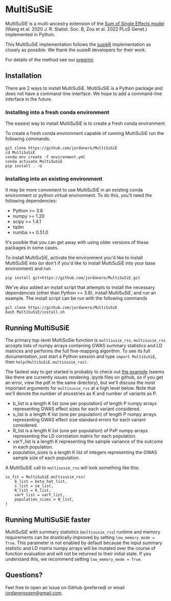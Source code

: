 # MultiSuSiE
MultiSuSiE is a multi-ancestry extension of the [Sum of Single Effects model](https://github.com/stephenslab/susieR) (Wang et al. 2020 J. R. Statist. Soc. B, Zou et al. 2022 PLoS Genet.) implemented in Python. 

This MultiSuSiE implementation follows the [susieR](https://github.com/stephenslab/susieR) implementation as closely as possible. We thank the susieR developers for their work. 

For details of the method see our [preprint](https://www.medrxiv.org/content/10.1101/2024.05.13.24307291v1).

## Installation

There are 2 ways to install MultiSuSiE. MultiSuSiE is a Python package and does not have a command-line interface. We hope to add a command-line interface in the future.

### Installing into a fresh conda environment

The easiest way to install MultiSuSiE is to create a fresh conda environment.

To create a fresh conda environment capable of running MultiSuSiE run the following commands:
```
git clone https://github.com/jordanero/MultiSuSiE
cd MultiSuSiE
conda env create -f environment.yml
conda activate MultiSuSiE
pip install . -U
```


### Installing into an existing environment

It may be more convenient to use MultiSuSiE in an existing conda environment or python virtual environment. To do this, you'll need the following dependencies:
- Python >= 3.8
- numpy >= 1.20
- scipy >= 1.4.1
- tqdm 
- numba >= 0.51.0

It's posible that you can get away with using older versions of these packages in some cases.

To install MultiSuSiE, activate the environment you'd like to install MultiSuSiE into (or don't if you'd like to install MultiSuSiE into your base environment) and run
```
pip install git+https://github.com/jordanero/MultiSuSiE.git
```

We've also added an install script that attempts to install the necessary dependencies (other than Python >= 3.8), install MultiSuSiE, and run an example. The install script can be run with the following commands
```
git clone https://github.com/jordanero/MultiSuSiE
bash MultiSuSiE/install.sh
```

## Running MultiSuSiE

The primary top-level MultiSuSie function is `multisusie_rss`. `multisusie_rss` accepts lists of numpy arrays containing GWAS summary statistics and LD matrices and performs the full fine-mapping algorithm. To see its full documentation, just start a Python session and type `import MultiSuSiE`, then `help(MultiSuSiE.multisusie_rss)`. 

The fastest way to get started is probably to check out [the example](https://github.com/jordanero/MultiSuSiE/blob/main/examples/example.ipynb) (seems like there are currently issues rendering .ipynb files on github, so if you get an error, view the pdf in the same directory), but we'll discuss the most important arguments for `multisusie_rss` at a high level below. Note that we'll denote the number of ancestries as K and number of variants as P.  

- b_list is a length K list (one per population) of length P numpy arrays representing GWAS effect sizes for each variant considered.
- s_list is a length K list (one per population) of length P numpy arrays representing GWAS effect size standard errors for each variant considered.
- R_list is a length K list (one per population) of PxP numpy arrays representing the LD correlation matrix for each population.
- varY_list is a length K representing the sample variance of the outcome in each population.
- population_sizes is a length K list of integers representing the GWAS sample size of each population.

A MultiSuSiE call to `multisusie_rss` will look something like this:
```
ss_fit = MultiSuSiE.multisusie_rss(
    b_list = beta_hat_list,
    s_list = se_list,
    R_list = R_list,
    varY_list = varY_list,
    population_sizes = N_list,
)
```

## Running MultiSuSiE faster

MultiSuSiE with summary statistics (`multisusie_rss`) runtime and memory requirements can be drastically improved by setting `low_memory_mode = True`. This parameter is not enabled by default because the input summary statistic and LD matrix numpy arrays will be mutated over the course of function evaluation and will not be returned to their initial state. If you understand this, we recommend setting `low_memory_mode = True`.

## Questions?

Feel free to open an issue on GitHub (preferred) or email jordanerossen@gmail.com.
